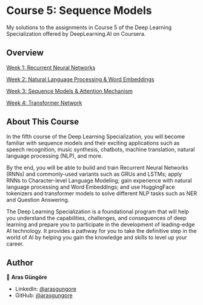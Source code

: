# Course 5: Sequence Models

My solutions to the assignments in Course 5 of the Deep Learning Specialization offered by DeepLearning.AI on Coursera.



## Overview

[Week 1: Recurrent Neural Networks](RecurrentNeuralNetworks)

[Week 2: Natural Language Processing & Word Embeddings](NLPandWordEmbeddings)

[Week 3: Sequence Models & Attention Mechanism](SequenceModelsAndAttention)

[Week 4: Transformer Network](TransformerNetwork)



## About This Course

In the fifth course of the Deep Learning Specialization, you will become familiar with sequence models and their exciting applications such as speech recognition, music synthesis, chatbots, machine translation, natural language processing (NLP), and more.

By the end, you will be able to build and train Recurrent Neural Networks (RNNs) and commonly-used variants such as GRUs and LSTMs; apply RNNs to Character-level Language Modeling; gain experience with natural language processing and Word Embeddings; and use HuggingFace tokenizers and transformer models to solve different NLP tasks such as NER and Question Answering.

The Deep Learning Specialization is a foundational program that will help you understand the capabilities, challenges, and consequences of deep learning and prepare you to participate in the development of leading-edge AI technology. It provides a pathway for you to take the definitive step in the world of AI by helping you gain the knowledge and skills to level up your career.



## Author

👤 **Aras Güngöre**

- LinkedIn: [@arasgungore](https://www.linkedin.com/in/arasgungore)
- GitHub: [@arasgungore](https://github.com/arasgungore)

